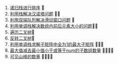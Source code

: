 
1. [递归栈进行排序](https://github.com/LevenWin/alogrithm/blob/master/stack_sort.py) 🌟
2. [利用栈解决汉诺塔问题](https://github.com/LevenWin/alogrithm/blob/master/hanoiProblem.py) 🌟🌟
3. [利用双端队列解决滑动窗口问题](https://github.com/LevenWin/alogrithm/blob/master/slideWindow.py) 🌟
4. [利用单调栈解决数组内前后元素大小的问题](https://github.com/LevenWin/alogrithm/blob/master/2min.py)🌟🌟
5. [遍历二叉树](https://github.com/LevenWin/alogrithm/blob/master/treeReleated.py)🌟
6. [反转二叉树](https://github.com/LevenWin/alogrithm/blob/master/reverseTree.py)🌟
6. [利用单调栈求解子矩阵中全为1的最大子矩阵](https://github.com/LevenWin/alogrithm/blob/master/maxSubRect.py) 🌟🌟🌟
7. [最大值减去最小值小于或等于num的子数组数量](https://github.com/LevenWin/alogrithm/blob/master/12-4.py) 🌟🌟🌟🌟
7. [可见山峰的数量](https://github.com/LevenWin/alogrithm/blob/master/12-5.py) 🌟🌟🌟🌟